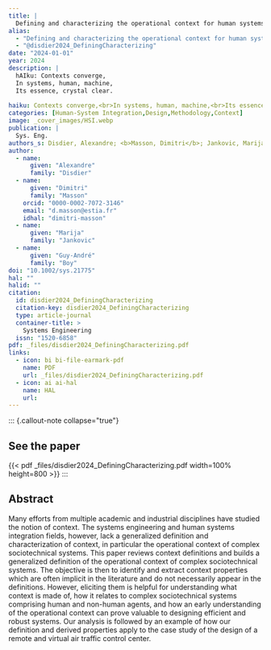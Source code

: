 ```yaml
---
title: |
  Defining and characterizing the operational context for human systems integration
alias:
  - "Defining and characterizing the operational context for human systems integration"
  - "@disdier2024_DefiningCharacterizing"
date: "2024-01-01"
year: 2024
description: |
  hAIku: Contexts converge,
  In systems, human, machine,
  Its essence, crystal clear.
  
haiku: Contexts converge,<br>In systems, human, machine,<br>Its essence, crystal clear.<br>
categories: [Human-System Integration,Design,Methodology,Context]
image: _cover_images/HSI.webp
publication: |
  Sys. Eng. 
authors_s: Disdier, Alexandre; <b>Masson, Dimitri</b>; Jankovic, Marija; Boy, Guy-André
author: 
  - name: 
      given: "Alexandre"
      family: "Disdier" 
  - name: 
      given: "Dimitri"
      family: "Masson"
    orcid: "0000-0002-7072-3146" 
    email: "d.masson@estia.fr" 
    idhal: "dimitri-masson" 
  - name: 
      given: "Marija"
      family: "Jankovic" 
  - name: 
      given: "Guy-André"
      family: "Boy" 
doi: "10.1002/sys.21775"
hal: ""
halid: ""
citation:
  id: disdier2024_DefiningCharacterizing
  citation-key: disdier2024_DefiningCharacterizing
  type: article-journal
  container-title: >
    Systems Engineering
  issn: "1520-6858"
pdf: _files/disdier2024_DefiningCharacterizing.pdf
links:
  - icon: bi bi-file-earmark-pdf
    name: PDF
    url: _files/disdier2024_DefiningCharacterizing.pdf
  - icon: ai ai-hal
    name: HAL
    url: 
---
```



::: {.callout-note collapse="true"}

## See the paper

{{< pdf _files/disdier2024_DefiningCharacterizing.pdf width=100% height=800 >}} 
:::


## Abstract

Many efforts from multiple academic and industrial disciplines have studied the notion of context. The systems engineering and human systems integration fields, however, lack a generalized definition and characterization of context, in particular the operational context of complex sociotechnical systems. This paper reviews context definitions and builds a generalized definition of the operational context of complex sociotechnical systems. The objective is then to identify and extract context properties which are often implicit in the literature and do not necessarily appear in the definitions. However, eliciting them is helpful for understanding what context is made of, how it relates to complex sociotechnical systems comprising human and non-human agents, and how an early understanding of the operational context can prove valuable to designing efficient and robust systems. Our analysis is followed by an example of how our definition and derived properties apply to the case study of the design of a remote and virtual air traffic control center.
